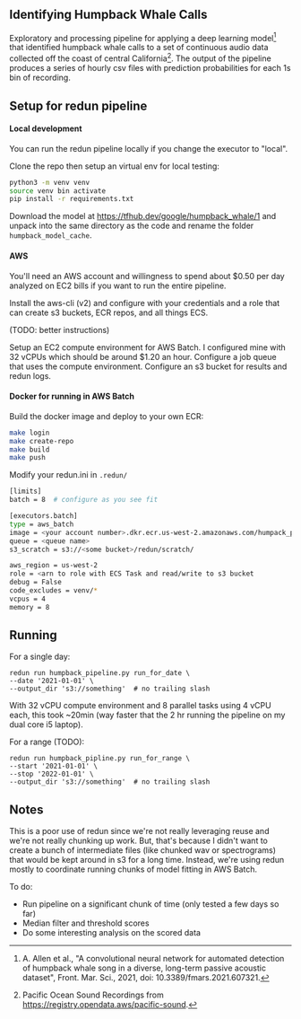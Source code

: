 Identifying Humpback Whale Calls
----

Exploratory and processing pipeline for applying a
deep learning model[^1] that identified humpback
whale calls to a set of continuous audio data
collected off the coast of central California[^2].
The output of the pipeline produces a series of
hourly csv files with prediction probabilities
for each 1s bin of recording.

[^1]: A. Allen et al., "A convolutional neural network for automated detection of humpback whale song in a diverse, long-term passive acoustic dataset", Front. Mar. Sci., 2021, doi: 10.3389/fmars.2021.607321.

[^2]: Pacific Ocean Sound Recordings from https://registry.opendata.aws/pacific-sound.

## Setup for redun pipeline

#### Local development
You can run the redun pipeline locally if you
change the executor to "local".

Clone the repo then setup an virtual env for local
testing:
```bash
python3 -m venv venv
source venv bin activate
pip install -r requirements.txt
```
Download the model at https://tfhub.dev/google/humpback_whale/1
and unpack into the same directory as the code
and rename the folder `humpback_model_cache`.

#### AWS
You'll need an AWS account and willingness to spend
about $0.50 per day analyzed on EC2 bills if you want to run 
the entire pipeline.

Install the aws-cli (v2) and configure
with your credentials and a role that can
create s3 buckets, ECR repos, and all things ECS.

(TODO: better instructions)

Setup an EC2 compute environment for AWS Batch.
I configured mine with 32 vCPUs which should be
around $1.20 an hour.
Configure a job queue that uses the compute environment.
Configure an s3 bucket for results and redun logs. 

#### Docker for running in AWS Batch
Build the docker image and deploy to your own ECR:
```bash
make login
make create-repo
make build
make push
```
Modify your redun.ini in `.redun/`
```bash
[limits]
batch = 8  # configure as you see fit

[executors.batch]
type = aws_batch
image = <your account number>.dkr.ecr.us-west-2.amazonaws.com/humpack_pipeline:latest
queue = <queue name>
s3_scratch = s3://<some bucket>/redun/scratch/

aws_region = us-west-2
role = <arn to role with ECS Task and read/write to s3 bucket
debug = False
code_excludes = venv/*
vcpus = 4
memory = 8
```

## Running
For a single day:
```
redun run humpback_pipeline.py run_for_date \
--date '2021-01-01' \
--output_dir 's3://something'  # no trailing slash
```

With 32 vCPU compute environment and 8 parallel tasks
using 4 vCPU each, this took ~20min (way faster
that the 2 hr running the pipeline on my dual core i5
laptop).

For a range (TODO):
```
redun run humpback_pipline.py run_for_range \
--start '2021-01-01' \
--stop '2022-01-01' \
--output_dir 's3://something'  # no trailing slash
```


## Notes

This is a poor use of redun since we're not
really leveraging reuse and we're not really
chunking up work.  But, that's because I didn't
want to create a bunch of intermediate files
(like chunked wav or spectrograms) that would
be kept around in s3 for a long time.  Instead,
we're using redun mostly to coordinate running
chunks of model fitting in AWS Batch.

To do:
* Run pipeline on a significant chunk of time
(only tested a few days so far)
* Median filter and threshold scores
* Do some interesting analysis on the scored data